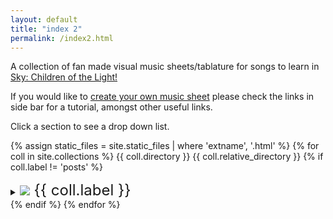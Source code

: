 ```yaml
---
layout: default
title: "index 2"
permalink: /index2.html
---
```


<p>A collection of fan made visual music sheets/tablature for songs to learn in <a href="https://thatskygame.com/">Sky: Children of the Light!</a></p>
<p>If you would like to <a href="./make-your-own-sheet.html">create your own music sheet</a> please check the links in side bar for a tutorial, amongst other useful links.</p>
Click a section to see a drop down list.

{% assign static_files = site.static_files | where 'extname', '.html' %}
{% for coll in site.collections %}
{{ coll.directory }}
{{ coll.relative_directory }}
{% if coll.label != 'posts' %}
<details>
  <summary><font size="5"><img src="{{ site.baseurl | escape }}/assets/images/categories/{{ coll.label }}/{{ coll.label }}.png"> {{ coll.label }} </font></summary>
  <ul>
  {% for file in static_files %}
     {% if file.path contains coll.label %}
    <li><a href="/songs/{{ file.path | escape }}">{{ file.basename }}</a> </li>
  {% endif %}
{% endfor %}
  </ul>
</details>
{% endif %}
{% endfor %}


